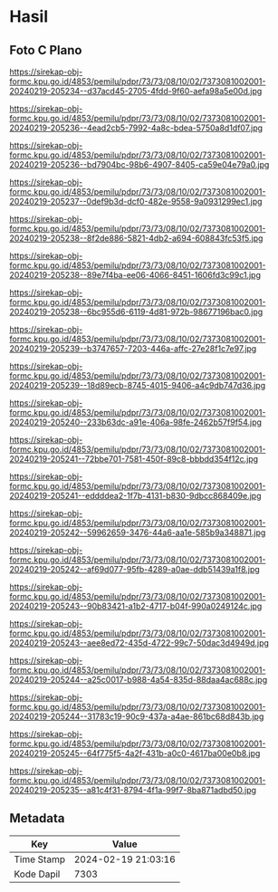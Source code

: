 # Hasil

## Foto C Plano

https://sirekap-obj-formc.kpu.go.id/4853/pemilu/pdpr/73/73/08/10/02/7373081002001-20240219-205234--d37acd45-2705-4fdd-9f60-aefa98a5e00d.jpg

https://sirekap-obj-formc.kpu.go.id/4853/pemilu/pdpr/73/73/08/10/02/7373081002001-20240219-205236--4ead2cb5-7992-4a8c-bdea-5750a8d1df07.jpg

https://sirekap-obj-formc.kpu.go.id/4853/pemilu/pdpr/73/73/08/10/02/7373081002001-20240219-205236--bd7904bc-98b6-4907-8405-ca59e04e79a0.jpg

https://sirekap-obj-formc.kpu.go.id/4853/pemilu/pdpr/73/73/08/10/02/7373081002001-20240219-205237--0def9b3d-dcf0-482e-9558-9a0931299ec1.jpg

https://sirekap-obj-formc.kpu.go.id/4853/pemilu/pdpr/73/73/08/10/02/7373081002001-20240219-205238--8f2de886-5821-4db2-a694-608843fc53f5.jpg

https://sirekap-obj-formc.kpu.go.id/4853/pemilu/pdpr/73/73/08/10/02/7373081002001-20240219-205238--89e7f4ba-ee06-4066-8451-1606fd3c99c1.jpg

https://sirekap-obj-formc.kpu.go.id/4853/pemilu/pdpr/73/73/08/10/02/7373081002001-20240219-205238--6bc955d6-6119-4d81-972b-98677196bac0.jpg

https://sirekap-obj-formc.kpu.go.id/4853/pemilu/pdpr/73/73/08/10/02/7373081002001-20240219-205239--b3747657-7203-446a-affc-27e28f1c7e97.jpg

https://sirekap-obj-formc.kpu.go.id/4853/pemilu/pdpr/73/73/08/10/02/7373081002001-20240219-205239--18d89ecb-8745-4015-9406-a4c9db747d36.jpg

https://sirekap-obj-formc.kpu.go.id/4853/pemilu/pdpr/73/73/08/10/02/7373081002001-20240219-205240--233b63dc-a91e-406a-98fe-2462b57f9f54.jpg

https://sirekap-obj-formc.kpu.go.id/4853/pemilu/pdpr/73/73/08/10/02/7373081002001-20240219-205241--72bbe701-7581-450f-89c8-bbbdd354f12c.jpg

https://sirekap-obj-formc.kpu.go.id/4853/pemilu/pdpr/73/73/08/10/02/7373081002001-20240219-205241--eddddea2-1f7b-4131-b830-9dbcc868409e.jpg

https://sirekap-obj-formc.kpu.go.id/4853/pemilu/pdpr/73/73/08/10/02/7373081002001-20240219-205242--59962659-3476-44a6-aa1e-585b9a348871.jpg

https://sirekap-obj-formc.kpu.go.id/4853/pemilu/pdpr/73/73/08/10/02/7373081002001-20240219-205242--af69d077-95fb-4289-a0ae-ddb51439a1f8.jpg

https://sirekap-obj-formc.kpu.go.id/4853/pemilu/pdpr/73/73/08/10/02/7373081002001-20240219-205243--90b83421-a1b2-4717-b04f-990a0249124c.jpg

https://sirekap-obj-formc.kpu.go.id/4853/pemilu/pdpr/73/73/08/10/02/7373081002001-20240219-205243--aee8ed72-435d-4722-99c7-50dac3d4949d.jpg

https://sirekap-obj-formc.kpu.go.id/4853/pemilu/pdpr/73/73/08/10/02/7373081002001-20240219-205244--a25c0017-b988-4a54-835d-88daa4ac688c.jpg

https://sirekap-obj-formc.kpu.go.id/4853/pemilu/pdpr/73/73/08/10/02/7373081002001-20240219-205244--31783c19-90c9-437a-a4ae-861bc68d843b.jpg

https://sirekap-obj-formc.kpu.go.id/4853/pemilu/pdpr/73/73/08/10/02/7373081002001-20240219-205245--64f775f5-4a2f-431b-a0c0-4617ba00e0b8.jpg

https://sirekap-obj-formc.kpu.go.id/4853/pemilu/pdpr/73/73/08/10/02/7373081002001-20240219-205235--a81c4f31-8794-4f1a-99f7-8ba871adbd50.jpg


## Metadata

| Key        | Value               |
| ---------- | ------------------- |
| Time Stamp | 2024-02-19 21:03:16 |
| Kode Dapil | 7303                |



